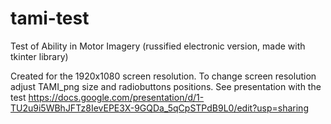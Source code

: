 # tami-test
Test of Ability in Motor Imagery (russified electronic version, made with tkinter library)

Created for the 1920x1080 screen resolution. To change screen resolution adjust TAMI_png size and radiobuttons positions.
See presentation with the test https://docs.google.com/presentation/d/1-TU2u9i5WBhJFTz8IevEPE3X-9GQDa_5qCpSTPdB9L0/edit?usp=sharing

